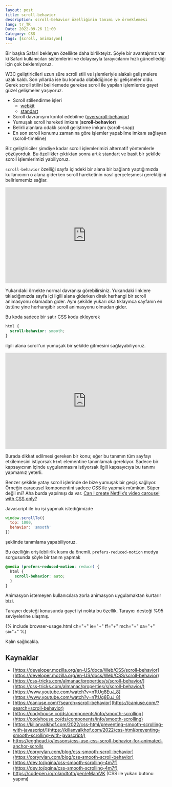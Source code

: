 ```yaml
---
layout: post
title: scroll-behavior
description: scroll-behavior özelliğinin tanımı ve örneklemesi
lang: tr_TR
Date: 2022-09-26 11:00
Category: CSS
tags: [scroll, animasyon]
---
```


Bir başka Safari bekleyen özellikte daha birlikteyiz. Şöyle bir avantajımız var ki Safari kullanıcıları sistemlerini ve dolayısıyla tarayıcılarını hızlı güncellediği için çok beklemiyoruz. 

W3C geliştiricileri uzun süre scroll stili ve işlemleriyle alakalı gelişmelere uzak kaldı. Son yıllarda ise bu konuda olabildiğince iyi gelişmeler oldu. Gerek scroll stilini belirlemede gerekse scroll ile yapılan işlemlerde gayet güzel gelişmeler yaşıyoruz. 

 - Scroll stillendirme işleri
	 - [webkit](https://fatihhayrioglu.com/css-ile-ozel-kaydirma-cubugu-yapmak/)
	 - [standart](https://fatihhayrioglu.com/css-ile-kaydirma-cubugu-ozellestirme/)
 - Scroll davranışını kontol edebilme ([overscroll-behavior](https://fatihhayrioglu.com/overscroll-behavior/ "CSS overscroll-behavior"))
 - Yumuşak scroll hareketi imkanı (**scroll-behavior**)
 - Belirli alanlara odaklı scroll geliştirme imkanı (scroll-snap)
 - En son scroll konumu zamanına göre işlemler yapabilme imkanı sağlayan (scroll-timeline)

Biz geliştiriciler şimdiye kadar scroll işlemlerimizi alternatif yöntemlerle çözüyorduk. Bu özellikler çıktıktan sonra artık standart ve basit bir şekilde scroll işlemlerimizi yabiliyoruz.

`scroll-behavior` özelliği sayfa içindeki bir alana bir bağlantı yaptığımızda kullanıcının o alana giderken scroll hareketinin nasıl gerçeleşmesi gerektiğini belirlememiz sağlar. 

<iframe height="300" style="width: 100%;" scrolling="no" title="scroll-behavior - öncesi" src="https://codepen.io/fatihhayri/embed/NWMagdG?default-tab=result" frameborder="no" loading="lazy" allowtransparency="true" allowfullscreen="true">
  See the Pen <a href="https://codepen.io/fatihhayri/pen/NWMagdG">
  scroll-behavior - öncesi</a> by Fatih  (<a href="https://codepen.io/fatihhayri">@fatihhayri</a>)
  on <a href="https://codepen.io">CodePen</a>.
</iframe>

Yukarıdaki örnekte normal davranışı görebilirsiniz. Yukarıdaki linklere tıkladığımızda sayfa içi ilgili alana giderken direk herhangi bir scroll animasyonu olamadan gider. Aynı şekilde yukarı oka tıklayınca sayfanın en üstüne yine herhangibir scroll animasyonu olmadan gider. 

Bu koda sadece bir satır CSS kodu  ekleyerek

```css
html {
  scroll-behavior: smooth;
}
```

ilgili alana scroll'un yumuşak bir şekilde gitmesini sağlayabiliyoruz. 

<iframe height="300" style="width: 100%;" scrolling="no" title="scroll-behavior - sonrası" src="https://codepen.io/fatihhayri/embed/KKRXqag?default-tab=result" frameborder="no" loading="lazy" allowtransparency="true" allowfullscreen="true">
  See the Pen <a href="https://codepen.io/fatihhayri/pen/KKRXqag">
  scroll-behavior - sonrası</a> by Fatih  (<a href="https://codepen.io/fatihhayri">@fatihhayri</a>)
  on <a href="https://codepen.io">CodePen</a>.
</iframe>

Burada dikkat edilmesi gereken bir konu; eğer bu tanımın tüm sayfayı etkilemesini istiyorsak `html` elementine tanımlamak gerekiyor.  Sadece bir kapsayıcının içinde uygulanmasını istiyorsak ilgili kapsayıcıya bu tanımı yapmamız yeterli.

Benzer şekilde yatay scroll işlerinde de bize yumuşak bir geçiş sağlıyor. Örneğin caraousel komponentini sadece CSS ile yapmak mümkün. Süper değil mi? Aha burda yapılmışı da var. [Can I create Netflix’s video carousel with CSS only?](https://www.youtube.com/watch?v=b--q6Fsf_cA)

Javascript ile bu işi yapmak istediğimizde

```javascript
window.scrollTo({
  top: 1000,
  behavior: 'smooth'
})
```

şeklinde tanımlama yapabiliyoruz.

Bu özelliğin erişilebilirlik kısmı da önemli. `prefers-reduced-motion` medya sorgusunda şöyle bir tanım yapmak 

```css
@media (prefers-reduced-motion: reduce) {
  html {
    scroll-behavior: auto;
  }
}
```

Animasyon istemeyen kullanıcılara zorla animasyon uygulamaktan kurtarır bizi.

Tarayıcı desteği konusunda gayet iyi nokta bu özellik. Tarayıcı desteği %95 seviyelerine ulaşmış.

{% include browser-usage.html ch="+" ie="+" ff="+" mch="+" sa="+" si="+" %}

Kalın sağlıcakla.

## Kaynaklar

 - [https://developer.mozilla.org/en-US/docs/Web/CSS/scroll-behavior](https://developer.mozilla.org/en-US/docs/Web/CSS/scroll-behavior)
 - [https://css-tricks.com/almanac/properties/s/scroll-behavior/](https://css-tricks.com/almanac/properties/s/scroll-behavior/)
 - [https://www.youtube.com/watch?v=nTtUg8EuJ_8](https://www.youtube.com/watch?v=nTtUg8EuJ_8)
 - [https://caniuse.com/?search=scroll-behavior](https://caniuse.com/?search=scroll-behavior)
 - [https://codyhouse.co/ds/components/info/smooth-scrolling](https://codyhouse.co/ds/components/info/smooth-scrolling)
 - [https://kilianvalkhof.com/2022/css-html/preventing-smooth-scrolling-with-javascript/](https://kilianvalkhof.com/2022/css-html/preventing-smooth-scrolling-with-javascript/)
 - https://egghead.io/lessons/css-use-css-scroll-behavior-for-animated-anchor-scrolls
 - [https://coryrylan.com/blog/css-smooth-scroll-behavior](https://coryrylan.com/blog/css-smooth-scroll-behavior)
 - [https://dev.to/pqina/css-smooth-scrolling-4m7f](https://dev.to/pqina/css-smooth-scrolling-4m7f)
 - https://codepen.io/rolandtoth/pen/eMamVK (CSS ile yukarı butonu yapımı)
